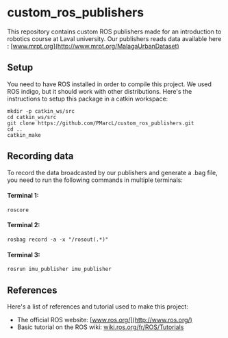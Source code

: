 # custom_ros_publishers

This repository contains custom ROS publishers made for an introduction to robotics course at Laval university. Our publishers reads data available here : [www.mrpt.org](http://www.mrpt.org/MalagaUrbanDataset)

## Setup ##

You need to have ROS installed in order to compile this project. We used ROS indigo, but it should work with other distributions. Here's the instructions to setup this package in a catkin workspace:

    mkdir -p catkin_ws/src
    cd catkin_ws/src
    git clone https://github.com/PMarcL/custom_ros_publishers.git
    cd ..
    catkin_make

## Recording data ##
To record the data broadcasted by our publishers and generate a .bag file, you need to run the following commands in multiple terminals:
#### Terminal 1:
    
    roscore

#### Terminal 2:

    rosbag record -a -x "/rosout(.*)"
    
#### Terminal 3:

    rosrun imu_publisher imu_publisher
    
## References ##

Here's a list of references and tutorial used to make this project:

* The official ROS website: [www.ros.org/](http://www.ros.org/)
* Basic tutorial on the ROS wiki: [wiki.ros.org/fr/ROS/Tutorials](http://wiki.ros.org/fr/ROS/Tutorials)
